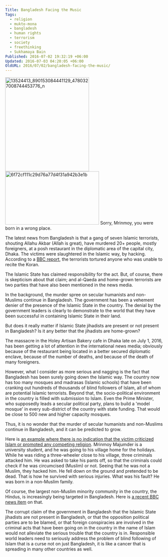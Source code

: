 ```yaml
---
Title: Bangladesh Facing the Music
Tags:
  - religion
  - mukto-mona
  - bangladesh
  - human rights
  - terrorism
  - society
  - freethinking
  - Sukhamaya Bain
Published: 2016-07-02 19:32:19 +06:00
Updated: 2016-07-03 04:20:05 +06:00
OldURL: 2016/07/02/bangladesh-facing-the-music/
---
```


<a href="https://enblog.muktomona.com/2016/07/02/bangladesh-facing-the-music/13524413_890153084441129_4780327008744453776_n/" rel="attachment wp-att-4758"><img src="https://enblog.muktomona.com/wp-content/uploads/2016/07/13524413_890153084441129_4780327008744453776_n-268x300.jpg" alt="13524413_890153084441129_4780327008744453776_n" width="268" height="300" class="alignnone size-medium wp-image-4758" /></a><a href="https://enblog.muktomona.com/2016/07/02/bangladesh-facing-the-music/6f72cf111c29d76a77d4f31a942b3e1b/" rel="attachment wp-att-4759"><img src="https://enblog.muktomona.com/wp-content/uploads/2016/07/6f72cf111c29d76a77d4f31a942b3e1b-300x170.jpg" alt="6f72cf111c29d76a77d4f31a942b3e1b" width="300" height="170" class="alignnone size-medium wp-image-4759" /></a> Sorry, Mrinmoy, you were born in a wrong place.

The latest news from Bangladesh is that a gang of seven Islamic terrorists, shouting Allahu Akbar (Allah is great), have murdered 20+ people, mostly foreigners, at a posh restaurant in the diplomatic area of the capital city, Dhaka. The victims were slaughtered in the Islamic way, by hacking. According to a <a href="https://www.bbc.com/news/world-asia-36692613">BBC report</a>, the terrorists tortured anyone who was unable to recite the Koran.

The Islamic State has claimed responsibility for the act. But, of course, there is skepticism about that claim; and al-Qaeda and home-grown terrorists are two parties that have also been mentioned in the news media.

In the background, the murder spree on secular humanists and non-Muslims continue in Bangladesh. The government has been a vehement denier of the presence of the Islamic State in the country. The denial by the government leaders is clearly to demonstrate to the world that they have been successful in containing Islamic State in their land.

But does it really matter if Islamic State jihadists are present or not present in Bangladesh? Is it any better that the jihadists are home-grown?

The massacre in the Holey Artisan Bakery cafe in Dhaka late on July 1, 2016, has been getting a lot of attention in the international news media; obviously because of the restaurant being located in a better secured diplomatic enclave, because of the number of deaths, and because of the death of many foreigners.

However, what I consider as more serious and nagging is the fact that Bangladesh has been surely going down the Islamic way. The country now has too many mosques and madrasas (Islamic schools) that have been cranking out hundreds of thousands of blind followers of Islam, all of whom are potential Islamic terrorists. Beyond that, the socio-political environment in the country is filled with submission to Islam. Even the Prime Minister, who supposedly leads a secular political party, plans to build a 'model mosque' in every sub-district of the country with state funding. That would be close to 500 new and higher capacity mosques.

Thus, it is no wonder that the murder of secular humanists and non-Muslims continue in Bangladesh, and it can be predicted to grow.

Here is <a href="https://eibela.com/mobile/article/%E2%80%98%E0%A6%AA%E0%A7%8D%E0%A6%AF%E0%A6%BE%E0%A6%A8%E0%A7%8D%E0%A6%9F-%E0%A6%96%E0%A7%81%E0%A6%B2%E0%A7%87-%E0%A6%9A%E0%A7%87%E0%A6%95-%E0%A6%95%E0%A6%B0%E0%A6%B2%E0%A7%8B-%E0%A6%86%E0%A6%AE%E0%A6%BF-%E0%A6%B9%E0%A6%BF%E0%A6%A8%E0%A7%8D%E0%A6%A6%E0%A7%81-%E0%A6%95%E0%A6%BF%E0%A6%A8%E0%A6%BE%2C-%E0%A6%A4%E0%A6%BE%E0%A6%B0%E0%A6%AA%E0%A6%B0-%E0%A6%9A%E0%A6%BE%E0%A6%95%E0%A7%81-%E0%A6%9A%E0%A6%BE%E0%A6%B2%E0%A6%BE%E0%A6%B2%E0%A7%8B-%E0%A6%97%E0%A6%B2%E0%A6%BE%E0%A7%9F%2C-%E0%A6%AA%E0%A7%87%E0%A6%9F%E0%A7%87%E2%80%99">an example where there is no indication that the victim criticized Islam or promoted any competing religion</a>. Mrinmoy Majumder is a university student, and he was going to his village home for the holidays. While he was riding a three-wheeler close to his village, three criminals attacked him. He was asked to take his pants off, so that the criminals could check if he was circumcised (Muslim) or not. Seeing that he was not a Muslim, they hacked him. He fell down on the ground and pretended to be dead. That is how he survived with serious injuries. What was his fault? He was born in a non-Muslim family.

Of course, the largest non-Muslim minority community in the country, the Hindus, is increasingly being targeted in Bangladesh. Here is <a href="https://www.bbc.com/news/world-asia-36680938">a recent BBC news item</a> on that.

The corrupt claim of the government in Bangladesh that the Islamic State jihadists are not present in Bangladesh, or that the opposition political parties are to be blamed, or that foreign conspiracies are involved in the criminal acts that have been going on in the country in the name of Islam would not alleviate the serious trouble that the country is in. Responsible world leaders need to seriously address the problem of blind following of Islam that is a curse not on just Bangladesh, it is like a cancer that is spreading in many other countries as well.

